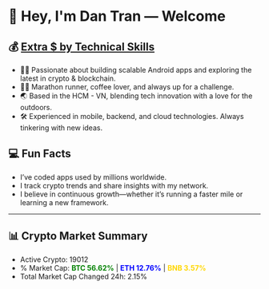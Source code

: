 # 👋 Hey, I'm Dan Tran — Welcome

## 💰 <a href="https://dantech.academy" target="_blank">Extra $ by Technical Skills</a>

- 🧑‍💻 Passionate about building scalable Android apps and exploring the latest in crypto & blockchain.
- 🏃‍♂️ Marathon runner, coffee lover, and always up for a challenge.
- 🌏 Based in the HCM - VN, blending tech innovation with a love for the outdoors.
- 🛠️ Experienced in mobile, backend, and cloud technologies. Always tinkering with new ideas.

## 💻 Fun Facts

- I’ve coded apps used by millions worldwide.
- I track crypto trends and share insights with my network.
- I believe in continuous growth—whether it’s running a faster mile or learning a new framework.

---

## 📊 Crypto Market Summary

- Active Crypto: 19012
- % Market Cap: <span style="color: green; font-weight: bold;">BTC 56.62%</span> | <span style="color: blue; font-weight: bold;">ETH 12.76%</span> | <span style="color: gold; font-weight: bold;">BNB 3.57%</span>
- Total Market Cap Changed 24h: 2.15%
